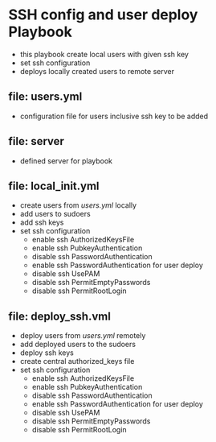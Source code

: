 # SSH config and user deploy Playbook
- this playbook create local users with given ssh key
- set ssh configuration
- deploys locally created users to remote server

## file: users.yml
- configuration file for users inclusive ssh key to be added

## file: server
- defined server for playbook

## file: local_init.yml
- create users from *users.yml* locally
- add users to sudoers
- add ssh keys
- set ssh configuration
    - enable ssh AuthorizedKeysFile
    - enable ssh PubkeyAuthentication
    - disable ssh PasswordAuthentication
    - enable ssh PasswordAuthentication for user deploy
    - disable ssh UsePAM
    - disable ssh PermitEmptyPasswords
    - disable ssh PermitRootLogin

## file: deploy_ssh.vml
- deploy users from *users.yml* remotely
- add deployed users to the sudoers
- deploy ssh keys
- create central authorized_keys file
- set ssh configuration
    - enable ssh AuthorizedKeysFile
    - enable ssh PubkeyAuthentication
    - disable ssh PasswordAuthentication
    - enable ssh PasswordAuthentication for user deploy
    - disable ssh UsePAM
    - disable ssh PermitEmptyPasswords
    - disable ssh PermitRootLogin